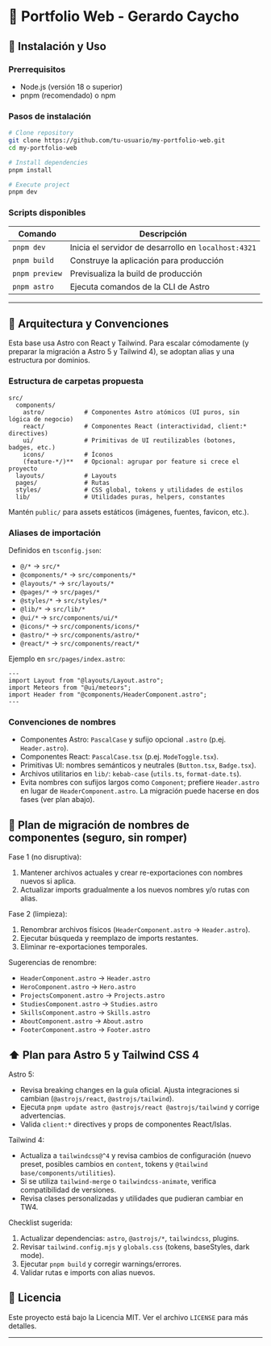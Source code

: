 # 🚀 Portfolio Web - Gerardo Caycho

## 🚀 Instalación y Uso

### Prerrequisitos

- Node.js (versión 18 o superior)
- pnpm (recomendado) o npm

### Pasos de instalación

```bash
# Clone repository
git clone https://github.com/tu-usuario/my-portfolio-web.git
cd my-portfolio-web

# Install dependencies
pnpm install

# Execute project
pnpm dev
```

### Scripts disponibles

| Comando        | Descripción                                          |
| -------------- | ---------------------------------------------------- |
| `pnpm dev`     | Inicia el servidor de desarrollo en `localhost:4321` |
| `pnpm build`   | Construye la aplicación para producción              |
| `pnpm preview` | Previsualiza la build de producción                  |
| `pnpm astro`   | Ejecuta comandos de la CLI de Astro                  |

---

## 🧱 Arquitectura y Convenciones

Esta base usa Astro con React y Tailwind. Para escalar cómodamente (y preparar la migración a Astro 5 y Tailwind 4), se adoptan alias y una estructura por dominios.

### Estructura de carpetas propuesta

```
src/
  components/
    astro/           # Componentes Astro atómicos (UI puros, sin lógica de negocio)
    react/           # Componentes React (interactividad, client:* directives)
    ui/              # Primitivas de UI reutilizables (botones, badges, etc.)
    icons/           # Íconos
    (feature-*/)**   # Opcional: agrupar por feature si crece el proyecto
  layouts/           # Layouts
  pages/             # Rutas
  styles/            # CSS global, tokens y utilidades de estilos
  lib/               # Utilidades puras, helpers, constantes
```

Mantén `public/` para assets estáticos (imágenes, fuentes, favicon, etc.).

### Aliases de importación

Definidos en `tsconfig.json`:

- `@/*` → `src/*`
- `@components/*` → `src/components/*`
- `@layouts/*` → `src/layouts/*`
- `@pages/*` → `src/pages/*`
- `@styles/*` → `src/styles/*`
- `@lib/*` → `src/lib/*`
- `@ui/*` → `src/components/ui/*`
- `@icons/*` → `src/components/icons/*`
- `@astro/*` → `src/components/astro/*`
- `@react/*` → `src/components/react/*`

Ejemplo en `src/pages/index.astro`:

```astro
---
import Layout from "@layouts/Layout.astro";
import Meteors from "@ui/meteors";
import Header from "@components/HeaderComponent.astro";
---
```

### Convenciones de nombres

- Componentes Astro: `PascalCase` y sufijo opcional `.astro` (p.ej. `Header.astro`).
- Componentes React: `PascalCase.tsx` (p.ej. `ModeToggle.tsx`).
- Primitivas UI: nombres semánticos y neutrales (`Button.tsx`, `Badge.tsx`).
- Archivos utilitarios en `lib/`: `kebab-case` (`utils.ts`, `format-date.ts`).
- Evita nombres con sufijos largos como `Component`; prefiere `Header.astro` en lugar de `HeaderComponent.astro`. La migración puede hacerse en dos fases (ver plan abajo).

## 🔄 Plan de migración de nombres de componentes (seguro, sin romper)

Fase 1 (no disruptiva):

1. Mantener archivos actuales y crear re-exportaciones con nombres nuevos si aplica.
2. Actualizar imports gradualmente a los nuevos nombres y/o rutas con alias.

Fase 2 (limpieza):

1. Renombrar archivos físicos (`HeaderComponent.astro` → `Header.astro`).
2. Ejecutar búsqueda y reemplazo de imports restantes.
3. Eliminar re-exportaciones temporales.

Sugerencias de renombre:

- `HeaderComponent.astro` → `Header.astro`
- `HeroComponent.astro` → `Hero.astro`
- `ProjectsComponent.astro` → `Projects.astro`
- `StudiesComponent.astro` → `Studies.astro`
- `SkillsComponent.astro` → `Skills.astro`
- `AboutComponent.astro` → `About.astro`
- `FooterComponent.astro` → `Footer.astro`

## ⬆️ Plan para Astro 5 y Tailwind CSS 4

Astro 5:

- Revisa breaking changes en la guía oficial. Ajusta integraciones si cambian (`@astrojs/react`, `@astrojs/tailwind`).
- Ejecuta `pnpm update astro @astrojs/react @astrojs/tailwind` y corrige advertencias.
- Valida `client:*` directives y props de componentes React/Islas.

Tailwind 4:

- Actualiza a `tailwindcss@^4` y revisa cambios de configuración (nuevo preset, posibles cambios en `content`, tokens y `@tailwind base/components/utilities`).
- Si se utiliza `tailwind-merge` o `tailwindcss-animate`, verifica compatibilidad de versiones.
- Revisa clases personalizadas y utilidades que pudieran cambiar en TW4.

Checklist sugerida:

1. Actualizar dependencias: `astro`, `@astrojs/*`, `tailwindcss`, plugins.
2. Revisar `tailwind.config.mjs` y `globals.css` (tokens, baseStyles, dark mode).
3. Ejecutar `pnpm build` y corregir warnings/errores.
4. Validar rutas e imports con alias nuevos.

## 📄 Licencia

Este proyecto está bajo la Licencia MIT. Ver el archivo `LICENSE` para más detalles.

---
